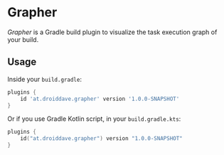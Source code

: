 # Grapher

_Grapher_ is a Gradle build plugin to visualize the task execution graph of your build. 

## Usage

Inside your `build.gradle`:

```groovy
plugins {
    id 'at.droiddave.grapher' version '1.0.0-SNAPSHOT'
}
```

Or if you use Gradle Kotlin script, in your `build.gradle.kts`:

```kotlin 
plugins {
    id("at.droiddave.grapher") version "1.0.0-SNAPSHOT"
}
```